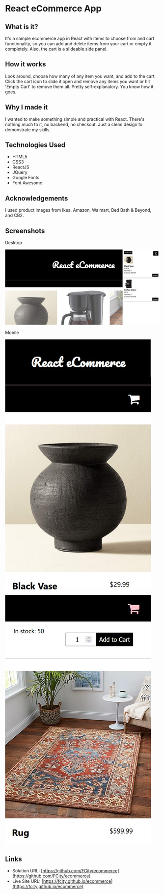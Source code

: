 # React eCommerce App

## What is it?

It's a sample ecommerce app in React with items to choose from and cart functionality, so you can add and delete items from your cart or empty it completely. Also, the cart is a slideable side panel.

## How it works

Look around, choose how many of any item you want, and add to the cart.
Click the cart icon to slide it open and remove any items you want or hit 'Empty Cart' to remove them all.
Pretty self-explanatory. You know how it goes.

## Why I made it

I wanted to make something simple and practical with React. There's nothing much to it, no backend, no checkout. Just a clean design to demonstrate my skills.

## Technologies Used

- HTML5
- CSS3
- ReactJS
- JQuery
- Google Fonts
- Font Awesome

## Acknowledgements

I used product images from Ikea, Amazon, Walmart, Bed Bath & Beyond, and CB2.

## Screenshots

Desktop

![Desktop view](./images/screenshot-desktop.jpg?raw=true)

Mobile

![Mobile view](./images/screenshot-mobile-1.jpg?raw=true)

![Mobile view](./images/screenshot-mobile-2.jpg?raw=true)

## Links

- Solution URL: [https://github.com/FCity/ecommerce](https://github.com/FCity/ecommerce)
- Live Site URL: [https://fcity.github.io/ecommerce](https://fcity.github.io/ecommerce)